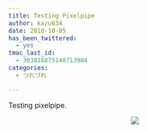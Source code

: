 ```yaml
---
title: Testing Pixelpipe
author: kazu634
date: 2010-10-05
has_been_twittered:
  - yes
tmac_last_id:
  - 303816875148713984
categories:
  - つれづれ

---
```

<div class="pp_items">
<div class="pp_item" align="left">
<p>
      Testing pixelpipe.
</p>
</div>
  
<div class="pp_item" align="center">
<img src="http://static.pixelpipe.com/d3c05288-e638-4862-8883-1cad0d9b3184_b.jpg" style="max-width: 100%;" />
</div>
</div>
